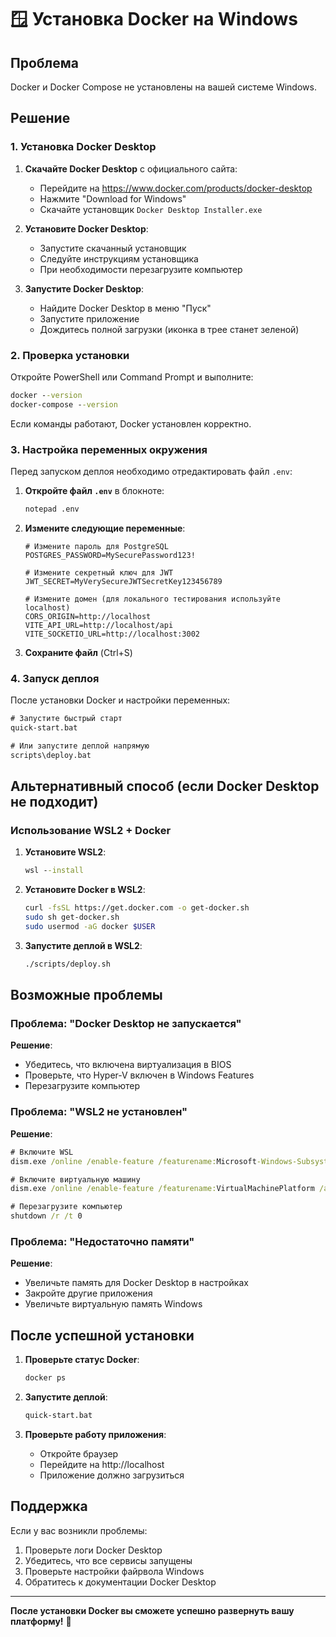 # 🪟 Установка Docker на Windows

## Проблема
Docker и Docker Compose не установлены на вашей системе Windows.

## Решение

### 1. Установка Docker Desktop

1. **Скачайте Docker Desktop** с официального сайта:
   - Перейдите на https://www.docker.com/products/docker-desktop
   - Нажмите "Download for Windows"
   - Скачайте установщик `Docker Desktop Installer.exe`

2. **Установите Docker Desktop**:
   - Запустите скачанный установщик
   - Следуйте инструкциям установщика
   - При необходимости перезагрузите компьютер

3. **Запустите Docker Desktop**:
   - Найдите Docker Desktop в меню "Пуск"
   - Запустите приложение
   - Дождитесь полной загрузки (иконка в трее станет зеленой)

### 2. Проверка установки

Откройте PowerShell или Command Prompt и выполните:

```cmd
docker --version
docker-compose --version
```

Если команды работают, Docker установлен корректно.

### 3. Настройка переменных окружения

Перед запуском деплоя необходимо отредактировать файл `.env`:

1. **Откройте файл `.env`** в блокноте:
   ```cmd
   notepad .env
   ```

2. **Измените следующие переменные**:

   ```env
   # Измените пароль для PostgreSQL
   POSTGRES_PASSWORD=MySecurePassword123!
   
   # Измените секретный ключ для JWT
   JWT_SECRET=MyVerySecureJWTSecretKey123456789
   
   # Измените домен (для локального тестирования используйте localhost)
   CORS_ORIGIN=http://localhost
   VITE_API_URL=http://localhost/api
   VITE_SOCKETIO_URL=http://localhost:3002
   ```

3. **Сохраните файл** (Ctrl+S)

### 4. Запуск деплоя

После установки Docker и настройки переменных:

```cmd
# Запустите быстрый старт
quick-start.bat

# Или запустите деплой напрямую
scripts\deploy.bat
```

## Альтернативный способ (если Docker Desktop не подходит)

### Использование WSL2 + Docker

1. **Установите WSL2**:
   ```cmd
   wsl --install
   ```

2. **Установите Docker в WSL2**:
   ```bash
   curl -fsSL https://get.docker.com -o get-docker.sh
   sudo sh get-docker.sh
   sudo usermod -aG docker $USER
   ```

3. **Запустите деплой в WSL2**:
   ```bash
   ./scripts/deploy.sh
   ```

## Возможные проблемы

### Проблема: "Docker Desktop не запускается"
**Решение**:
- Убедитесь, что включена виртуализация в BIOS
- Проверьте, что Hyper-V включен в Windows Features
- Перезагрузите компьютер

### Проблема: "WSL2 не установлен"
**Решение**:
```cmd
# Включите WSL
dism.exe /online /enable-feature /featurename:Microsoft-Windows-Subsystem-Linux /all /norestart

# Включите виртуальную машину
dism.exe /online /enable-feature /featurename:VirtualMachinePlatform /all /norestart

# Перезагрузите компьютер
shutdown /r /t 0
```

### Проблема: "Недостаточно памяти"
**Решение**:
- Увеличьте память для Docker Desktop в настройках
- Закройте другие приложения
- Увеличьте виртуальную память Windows

## После успешной установки

1. **Проверьте статус Docker**:
   ```cmd
   docker ps
   ```

2. **Запустите деплой**:
   ```cmd
   quick-start.bat
   ```

3. **Проверьте работу приложения**:
   - Откройте браузер
   - Перейдите на http://localhost
   - Приложение должно загрузиться

## Поддержка

Если у вас возникли проблемы:

1. Проверьте логи Docker Desktop
2. Убедитесь, что все сервисы запущены
3. Проверьте настройки файрвола Windows
4. Обратитесь к документации Docker Desktop

---

**После установки Docker вы сможете успешно развернуть вашу платформу!** 🚀
